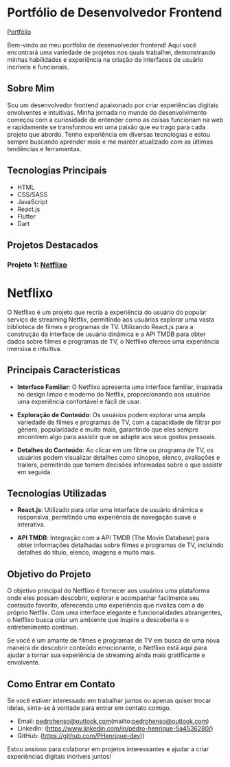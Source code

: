 # Portfólio de Desenvolvedor Frontend 
[Portfólio](https://pedrodev.vercel.app)

Bem-vindo ao meu portfólio de desenvolvedor frontend! Aqui você encontrará uma variedade de projetos nos quais trabalhei, demonstrando minhas habilidades e experiência na criação de interfaces de usuário incríveis e funcionais.

## Sobre Mim

Sou um desenvolvedor frontend apaixonado por criar experiências digitais envolventes e intuitivas. Minha jornada no mundo do desenvolvimento começou com a curiosidade de entender como as coisas funcionam na web e rapidamente se transformou em uma paixão que eu trago para cada projeto que abordo. Tenho experiência em diversas tecnologias e estou sempre buscando aprender mais e me manter atualizado com as últimas tendências e ferramentas.

## Tecnologias Principais

- HTML 
- CSS/SASS 
- JavaScript 
- React.js 
- Flutter 
- Dart 

## Projetos Destacados

### Projeto 1: [Netflixo](https://netflixo-app-pedroigas-projects.vercel.app)
# Netflixo

O Netflixo é um projeto que recria a experiência do usuário do popular serviço de streaming Netflix, permitindo aos usuários explorar uma vasta biblioteca de filmes e programas de TV. Utilizando React.js para a construção da interface de usuário dinâmica e a API TMDB para obter dados sobre filmes e programas de TV, o Netflixo oferece uma experiência imersiva e intuitiva.

## Principais Características

- **Interface Familiar**: O Netflixo apresenta uma interface familiar, inspirada no design limpo e moderno do Netflix, proporcionando aos usuários uma experiência confortável e fácil de usar.

- **Exploração de Conteúdo**: Os usuários podem explorar uma ampla variedade de filmes e programas de TV, com a capacidade de filtrar por gênero, popularidade e muito mais, garantindo que eles sempre encontrem algo para assistir que se adapte aos seus gostos pessoais.

- **Detalhes do Conteúdo**: Ao clicar em um filme ou programa de TV, os usuários podem visualizar detalhes como sinopse, elenco, avaliações e trailers, permitindo que tomem decisões informadas sobre o que assistir em seguida.

## Tecnologias Utilizadas

- **React.js**: Utilizado para criar uma interface de usuário dinâmica e responsiva, permitindo uma experiência de navegação suave e interativa.

- **API TMDB**: Integração com a API TMDB (The Movie Database) para obter informações detalhadas sobre filmes e programas de TV, incluindo detalhes do título, elenco, imagens e muito mais.

## Objetivo do Projeto

O objetivo principal do Netflixo é fornecer aos usuários uma plataforma onde eles possam descobrir, explorar e acompanhar facilmente seu conteúdo favorito, oferecendo uma experiência que rivaliza com a do próprio Netflix. Com uma interface elegante e funcionalidades abrangentes, o Netflixo busca criar um ambiente que inspire a descoberta e o entretenimento contínuo.

Se você é um amante de filmes e programas de TV em busca de uma nova maneira de descobrir conteúdo emocionante, o Netflixo está aqui para ajudar a tornar sua experiência de streaming ainda mais gratificante e envolvente.



## Como Entrar em Contato

Se você estiver interessado em trabalhar juntos ou apenas quiser trocar ideias, sinta-se à vontade para entrar em contato comigo.

- Email: pedrohenso@outlook.com(mailto:pedrohenso@outlook.com)
- LinkedIn: (https://www.linkedin.com/in/pedro-henrique-5a4536280/)
- GitHub: (https://github.com/PHenrique-dev))

Estou ansioso para colaborar em projetos interessantes e ajudar a criar experiências digitais incríveis juntos!
